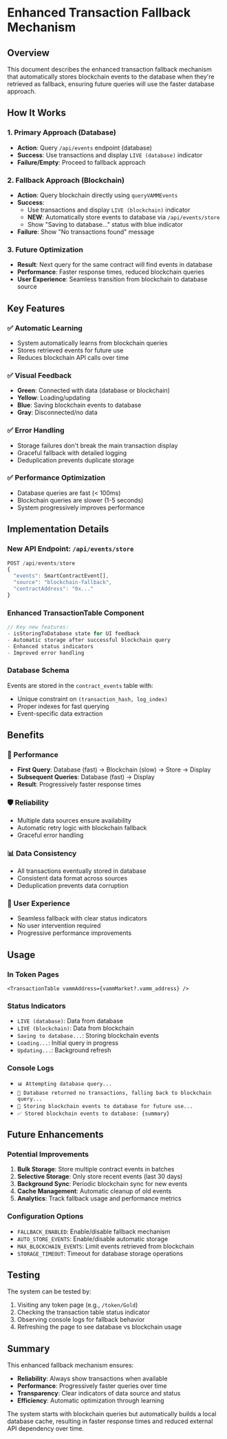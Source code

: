 # Enhanced Transaction Fallback Mechanism

## Overview
This document describes the enhanced transaction fallback mechanism that automatically stores blockchain events to the database when they're retrieved as fallback, ensuring future queries will use the faster database approach.

## How It Works

### 1. Primary Approach (Database)
- **Action**: Query `/api/events` endpoint (database)
- **Success**: Use transactions and display `LIVE (database)` indicator
- **Failure/Empty**: Proceed to fallback approach

### 2. Fallback Approach (Blockchain)
- **Action**: Query blockchain directly using `queryVAMMEvents`
- **Success**: 
  - Use transactions and display `LIVE (blockchain)` indicator
  - **NEW**: Automatically store events to database via `/api/events/store`
  - Show "Saving to database..." status with blue indicator
- **Failure**: Show "No transactions found" message

### 3. Future Optimization
- **Result**: Next query for the same contract will find events in database
- **Performance**: Faster response times, reduced blockchain queries
- **User Experience**: Seamless transition from blockchain to database source

## Key Features

### ✅ Automatic Learning
- System automatically learns from blockchain queries
- Stores retrieved events for future use
- Reduces blockchain API calls over time

### ✅ Visual Feedback
- **Green**: Connected with data (database or blockchain)
- **Yellow**: Loading/updating
- **Blue**: Saving blockchain events to database
- **Gray**: Disconnected/no data

### ✅ Error Handling
- Storage failures don't break the main transaction display
- Graceful fallback with detailed logging
- Deduplication prevents duplicate storage

### ✅ Performance Optimization
- Database queries are fast (< 100ms)
- Blockchain queries are slower (1-5 seconds)
- System progressively improves performance

## Implementation Details

### New API Endpoint: `/api/events/store`
```typescript
POST /api/events/store
{
  "events": SmartContractEvent[],
  "source": "blockchain-fallback",
  "contractAddress": "0x..."
}
```

### Enhanced TransactionTable Component
```typescript
// Key new features:
- isStoringToDatabase state for UI feedback
- Automatic storage after successful blockchain query
- Enhanced status indicators
- Improved error handling
```

### Database Schema
Events are stored in the `contract_events` table with:
- Unique constraint on `(transaction_hash, log_index)`
- Proper indexes for fast querying
- Event-specific data extraction

## Benefits

### 🚀 Performance
- **First Query**: Database (fast) → Blockchain (slow) → Store → Display
- **Subsequent Queries**: Database (fast) → Display
- **Result**: Progressively faster response times

### 🛡️ Reliability
- Multiple data sources ensure availability
- Automatic retry logic with blockchain fallback
- Graceful error handling

### 📊 Data Consistency
- All transactions eventually stored in database
- Consistent data format across sources
- Deduplication prevents data corruption

### 🎯 User Experience
- Seamless fallback with clear status indicators
- No user intervention required
- Progressive performance improvements

## Usage

### In Token Pages
```tsx
<TransactionTable vammAddress={vammMarket?.vamm_address} />
```

### Status Indicators
- `LIVE (database)`: Data from database
- `LIVE (blockchain)`: Data from blockchain
- `Saving to database...`: Storing blockchain events
- `Loading...`: Initial query in progress
- `Updating...`: Background refresh

### Console Logs
- `📊 Attempting database query...`
- `📡 Database returned no transactions, falling back to blockchain query...`
- `💾 Storing blockchain events to database for future use...`
- `✅ Stored blockchain events to database: {summary}`

## Future Enhancements

### Potential Improvements
1. **Bulk Storage**: Store multiple contract events in batches
2. **Selective Storage**: Only store recent events (last 30 days)
3. **Background Sync**: Periodic blockchain sync for new events
4. **Cache Management**: Automatic cleanup of old events
5. **Analytics**: Track fallback usage and performance metrics

### Configuration Options
- `FALLBACK_ENABLED`: Enable/disable fallback mechanism
- `AUTO_STORE_EVENTS`: Enable/disable automatic storage
- `MAX_BLOCKCHAIN_EVENTS`: Limit events retrieved from blockchain
- `STORAGE_TIMEOUT`: Timeout for database storage operations

## Testing

The system can be tested by:
1. Visiting any token page (e.g., `/token/Gold`)
2. Checking the transaction table status indicator
3. Observing console logs for fallback behavior
4. Refreshing the page to see database vs blockchain usage

## Summary

This enhanced fallback mechanism ensures:
- **Reliability**: Always show transactions when available
- **Performance**: Progressively faster queries over time
- **Transparency**: Clear indicators of data source and status
- **Efficiency**: Automatic optimization through learning

The system starts with blockchain queries but automatically builds a local database cache, resulting in faster response times and reduced external API dependency over time. 